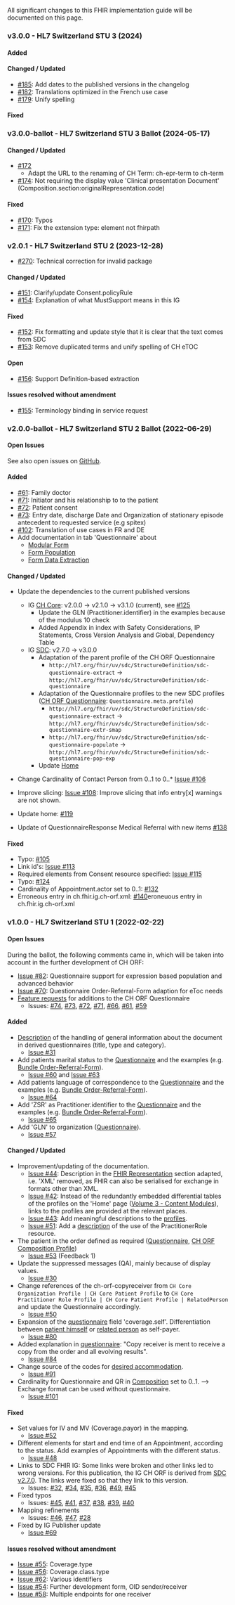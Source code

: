 
All significant changes to this FHIR implementation guide will be documented on this page.   

### v3.0.0 - HL7 Switzerland STU 3 (2024)

#### Added

#### Changed / Updated
* [#185](https://github.com/hl7ch/ch-orf/issues/185): Add dates to the published versions in the changelog
* [#182](https://github.com/hl7ch/ch-orf/issues/182): Translations optimized in the French use case
* [#179](https://github.com/hl7ch/ch-orf/issues/179): Unify spelling

#### Fixed


### v3.0.0-ballot - HL7 Switzerland STU 3 Ballot (2024-05-17)

#### Changed / Updated
* [#172](https://github.com/hl7ch/ch-orf/issues/172)
   * Adapt the URL to the renaming of CH Term: ch-epr-term to ch-term
* [#174](https://github.com/hl7ch/ch-orf/issues/174): Not requiring the display value 'Clinical presentation Document' (Composition.section:originalRepresentation.code)

#### Fixed
* [#170](https://github.com/hl7ch/ch-orf/issues/170): Typos
* [#171](https://github.com/hl7ch/ch-orf/issues/171): Fix the extension type: element not fhirpath

### v2.0.1 - HL7 Switzerland STU 2 (2023-12-28)

* [#270](https://github.com/hl7ch/ch-core/issues/270): Technical correction for invalid package

#### Changed / Updated
* [#151](https://github.com/hl7ch/ch-orf/issues/151): Clarify/update Consent.policyRule
* [#154](https://github.com/hl7ch/ch-orf/issues/154): Explanation of what MustSupport means in this IG

#### Fixed
* [#152](https://github.com/hl7ch/ch-orf/issues/152): Fix formatting and update style that it is clear that the text comes from SDC
* [#153](https://github.com/hl7ch/ch-orf/issues/153): Remove duplicated terms and unify spelling of CH eTOC

#### Open
* [#156](https://github.com/hl7ch/ch-orf/issues/156): Support Definition-based extraction 

#### Issues resolved without amendment
* [#155](https://github.com/hl7ch/ch-orf/issues/155): Terminology binding in service request

### v2.0.0-ballot - HL7 Switzerland STU 2 Ballot (2022-06-29)

#### Open Issues

See also open issues on [GitHub](https://github.com/hl7ch/ch-orf/issues).

#### Added
* [#61](https://github.com/hl7ch/ch-orf/issues/61): Family doctor
* [#71](https://github.com/hl7ch/ch-orf/issues/71): Initiator and his relationship to to the patient
* [#72](https://github.com/hl7ch/ch-orf/issues/72): Patient consent
* [#73](https://github.com/hl7ch/ch-orf/issues/73): Entry date, discharge Date and Organization of stationary episode antecedent to requested service (e.g spitex)
* [#102](https://github.com/hl7ch/ch-orf/issues/102): Translation of use cases in FR and DE
* Add documentation in tab 'Questionnaire' about
   * [Modular Form](modular-form.html)
   * [Form Population](form-population.html)
   * [Form Data Extraction](form-data-extraction.html)

#### Changed / Updated
* Update the dependencies to the current published versions
   * IG [CH Core](http://fhir.ch/ig/ch-core/history.html): v2.0.0 -> v2.1.0 -> v3.1.0 (current), see [#125](https://github.com/hl7ch/ch-orf/issues/125)
      * Update the GLN (Practitioner.identifier) in the examples because of the modulus 10 check 
      * Added Appendix in index with Safety Considerations, IP Statements, Cross Version Analysis and Global, Dependency Table
   * IG [SDC](http://hl7.org/fhir/uv/sdc/history.html): v2.7.0 -> v3.0.0
      * Adaptation of the parent profile of the CH ORF Questionnaire
         * `http://hl7.org/fhir/uv/sdc/StructureDefinition/sdc-questionnaire-extract` -> `http://hl7.org/fhir/uv/sdc/StructureDefinition/sdc-questionnaire`
      * Adaptation of the Questionnaire profiles to the new SDC profiles ([CH ORF Questionnaire](Questionnaire-order-referral-form.json.html): `Questionnaire.meta.profile`)
         * `http://hl7.org/fhir/uv/sdc/StructureDefinition/sdc-questionnaire-extract` -> `http://hl7.org/fhir/uv/sdc/StructureDefinition/sdc-questionnaire-extr-smap`
         * `http://hl7.org/fhir/uv/sdc/StructureDefinition/sdc-questionnaire-populate` -> `http://hl7.org/fhir/uv/sdc/StructureDefinition/sdc-questionnaire-pop-exp`
      * Update [Home](index.html) 
* Change Cardinality of Contact Person from 0..1 to 0..* [Issue #106](https://github.com/hl7ch/ch-orf/issues/106)
  
* Improve slicing: [Issue #108](https://github.com/hl7ch/ch-orf/issues/108): Improve slicing that info entry[x] warnings are not shown.
* Update home: [#119](https://github.com/hl7ch/ch-orf/issues/119)
* Update of QuestionnaireResponse Medical Referral with new items [#138](https://github.com/hl7ch/ch-orf/issues/138)


#### Fixed
* Typo: [#105](https://github.com/hl7ch/ch-orf/issues/105)
* Link id's: [Issue #113](https://github.com/hl7ch/ch-orf/issues/113)
* Required elements from Consent resource specified: [Issue #115](https://github.com/hl7ch/ch-orf/issues/115)
* Typo: [#124](https://github.com/hl7ch/ch-orf/issues/124)
* Cardinality of Appointment.actor set to 0..1: [#132](https://github.com/hl7ch/ch-orf/issues/132)
* Erroneous entry in ch.fhir.ig.ch-orf.xml: [#140](https://github.com/hl7ch/ch-orf/issues/140)eroneuous entry in ch.fhir.ig.ch-orf.xml


### v1.0.0 - HL7 Switzerland STU 1 (2022-02-22)

#### Open Issues
During the ballot, the following comments came in, which will be taken into account in the further development of CH ORF:
* [Issue #82](https://github.com/hl7ch/ch-orf/issues/82): Questionnaire support for expression based population and advanced behavior 
* [Issue #70](https://github.com/hl7ch/ch-orf/issues/70): Questionnaire Order-Referral-Form adaption for eToc needs
* [Feature requests](https://github.com/hl7ch/ch-orf/issues?q=is%3Aissue+is%3Aopen+label%3A%22feature+request%22) for additions to the CH ORF Questionnaire
   * Issues: [#74](https://github.com/hl7ch/ch-orf/issues/74), [#73](https://github.com/hl7ch/ch-orf/issues/73), [#72](https://github.com/hl7ch/ch-orf/issues/72), [#71](https://github.com/hl7ch/ch-orf/issues/71), [#66](https://github.com/hl7ch/ch-orf/issues/66), [#61](https://github.com/hl7ch/ch-orf/issues/61), [#59](https://github.com/hl7ch/ch-orf/issues/59)

#### Added
* [Description](index.html#composition-resource) of the handling of general information about the document in derived questionnaires (title, type and category).
   * [Issue #31](https://github.com/hl7ch/ch-orf/issues/31) 
* Add patients marital status to the [Questionnaire](Questionnaire-order-referral-form.html) and the examples (e.g. [Bundle Order-Referral-Form](Bundle-bundle-order-referral-form.html)).
   * [Issue #60](https://github.com/hl7ch/ch-orf/issues/60) and [Issue #63](https://github.com/hl7ch/ch-orf/issues/63)    
* Add patients language of correspondence to the [Questionnaire](Questionnaire-order-referral-form.html) and the examples (e.g. [Bundle Order-Referral-Form](Bundle-bundle-order-referral-form.html)).
   * [Issue #64](https://github.com/hl7ch/ch-orf/issues/64) 
* Add 'ZSR' as Practitioner.identifier to the [Questionnaire](Questionnaire-order-referral-form.html) and the examples (e.g. [Bundle Order-Referral-Form](Bundle-bundle-order-referral-form.html)).
   * [Issue #65](https://github.com/hl7ch/ch-orf/issues/65) 
* Add 'GLN' to organization ([Questionnaire](Questionnaire-order-referral-form.html)).
   * [Issue #57](https://github.com/hl7ch/ch-orf/issues/57)

#### Changed / Updated
* Improvement/updating of the documentation.
   * [Issue #44](https://github.com/hl7ch/ch-orf/issues/44): Description in the [FHIR Representation](index.html#fhir-representation) section adapted, i.e. 'XML' removed, as FHIR can also be serialised for exchange in formats other than XML.
   * [Issue #42](https://github.com/hl7ch/ch-orf/issues/42): Instead of the redundantly embedded differential tables of the profiles on the 'Home' page ([Volume 3 - Content Modules](index.html#volume-3-%E2%80%93-content-modules)), links to the profiles are provided at the relevant places.
   * [Issue #43](https://github.com/hl7ch/ch-orf/issues/43): Add meaningful descriptions to the [profiles](profiles.html).
   * [Issue #51](https://github.com/hl7ch/ch-orf/issues/51): Add a [description](index.html#generic-elements-of-a-questionnaire) of the use of the PractitionerRole resource.
* The patient in the order defined as required ([Questionnaire](Questionnaire-order-referral-form.html), [CH ORF Composition Profile](StructureDefinition-ch-orf-composition.html))
   * [Issue #53](https://github.com/hl7ch/ch-orf/issues/53) (Feedback 1)
* Update the suppressed messages (QA), mainly because of display values.
   * [Issue #30](https://github.com/hl7ch/ch-orf/issues/30)
* Change references of the ch-orf-copyreceiver from `CH Core Organization Profile | CH Core Patient Profile` to `CH Core Practitioner Role Profile | CH Core Patient Profile | RelatedPerson` and update the Questionnaire accordingly.
   * [Issue #50](https://github.com/hl7ch/ch-orf/issues/50)
* Expansion of the [questionnaire](Questionnaire-order-referral-form.html) field 'coverage.self'. Differentiation between [patient himself](Coverage-CoverageSelfPatient.html) or [related person](Coverage-CoverageSelfRelatedPerson.html) as self-payer.
   * [Issue #80](https://github.com/hl7ch/ch-orf/issues/80)
* Added explanation in [questionnaire](Questionnaire-order-referral-form.html): "Copy receiver is ment to receive a copy from the order and all evolving results".
   * [Issue #84](https://github.com/hl7ch/ch-orf/issues/84) 
* Change source of the codes for [desired accommodation](ValueSet-ch-orf-vs-desiredaccommodation.html).
   * [Issue #91](https://github.com/hl7ch/ch-orf/issues/91)
* Cardinality for Questionnaire and QR in [Composition](StructureDefinition-ch-orf-composition.html) set to 0..1. --> Exchange format can be used without questionnaire.
    * [Issue #101](https://github.com/hl7ch/ch-orf/issues/101) 

#### Fixed
* Set values for IV and MV (Coverage.payor) in the mapping.
   * [Issue #52](https://github.com/hl7ch/ch-orf/issues/52)
* Different elements for start and end time of an Appointment, according to the status. Add examples of Appointments with the different status.
   * [Issue #48](https://github.com/hl7ch/ch-orf/issues/48)  
* Links to SDC FHIR IG: Some links were broken and other links led to wrong versions. For this publication, the IG CH ORF is derived from [SDC v2.7.0](http://hl7.org/fhir/uv/sdc/2019May/). The links were fixed so that they link to this version.
   * Issues: [#32](https://github.com/hl7ch/ch-orf/issues/32), [#34](https://github.com/hl7ch/ch-orf/issues/34), [#35](https://github.com/hl7ch/ch-orf/issues/35), [#36](https://github.com/hl7ch/ch-orf/issues/36), [#49](https://github.com/hl7ch/ch-orf/issues/49), [#45](https://github.com/hl7ch/ch-orf/issues/45)
* Fixed typos
   * Issues: [#45](https://github.com/hl7ch/ch-orf/issues/45), [#41](https://github.com/hl7ch/ch-orf/issues/41), [#37](https://github.com/hl7ch/ch-orf/issues/37), [#38](https://github.com/hl7ch/ch-orf/issues/38), [#39](https://github.com/hl7ch/ch-orf/issues/39), [#40](https://github.com/hl7ch/ch-orf/issues/40)
* Mapping refinements
   * Issues: [#46](https://github.com/hl7ch/ch-orf/issues/46), [#47](https://github.com/hl7ch/ch-orf/issues/47), [#28](https://github.com/hl7ch/ch-orf/issues/28)
* Fixed by IG Publisher update
   * [Issue #69](https://github.com/hl7ch/ch-orf/issues/69)

#### Issues resolved without amendment
* [Issue #55](https://github.com/hl7ch/ch-orf/issues/55): Coverage.type
* [Issue #56](https://github.com/hl7ch/ch-orf/issues/56): Coverage.class.type
* [Issue #62](https://github.com/hl7ch/ch-orf/issues/62): Various identifiers
* [Issue #54](https://github.com/hl7ch/ch-orf/issues/54): Further development form, OID sender/receiver
* [Issue #58](https://github.com/hl7ch/ch-orf/issues/58): Multiple endpoints for one receiver 
